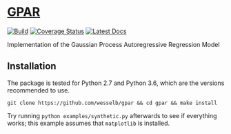 # [GPAR](http://github.com/wesselb/gpar)

[![Build](https://travis-ci.org/wesselb/gpar.svg?branch=master)](https://travis-ci.org/wesselb/gpar)
[![Coverage Status](https://coveralls.io/repos/github/wesselb/gpar/badge.svg?branch=master)](https://coveralls.io/github/wesselb/gpar?branch=master)
[![Latest Docs](https://img.shields.io/badge/docs-latest-blue.svg)](https://wesselb.github.io/gpar)

Implementation of the Gaussian Process Autoregressive Regression Model

## Installation
The package is tested for Python 2.7 and Python 3.6, which are the versions 
recommended to use.

```
git clone https://github.com/wesselb/gpar && cd gpar && make install
```

Try running `python examples/synthetic.py` afterwards to see if everything 
works; this example assumes that `matplotlib` is installed.
